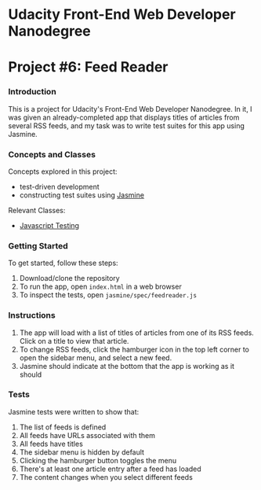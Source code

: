 # Udacity Front-End Web Developer Nanodegree
# Project #6: Feed Reader

### Introduction
This is a project for Udacity's Front-End Web Developer Nanodegree. In it, I was given an already-completed app that displays titles of articles from several RSS feeds, and my task was to write test suites for this app using Jasmine.
### Concepts and Classes
Concepts explored in this project:

  - test-driven development
  - constructing test suites using [Jasmine](http://jasmine.github.io/)

Relevant Classes:
  - [Javascript Testing](https://www.udacity.com/course/javascript-testing--ud549)

### Getting Started
To get started, follow these steps:

1. Download/clone the repository
2. To run the app, open ```index.html``` in a web browser
3. To inspect the tests, open ```jasmine/spec/feedreader.js```

### Instructions
1. The app will load with a list of titles of articles from one of its RSS feeds. Click on a title to view that article.
2. To change RSS feeds, click the hamburger icon in the top left corner to open the sidebar menu, and select a new feed.
3. Jasmine should indicate at the bottom that the app is working as it should

### Tests
Jasmine tests were written to show that:

1. The list of feeds is defined
2. All feeds have URLs associated with them
3. All feeds have titles
4. The sidebar menu is hidden by default
5. Clicking the hamburger button toggles the menu
6. There's at least one article entry after a feed has loaded
7. The content changes when you select different feeds
